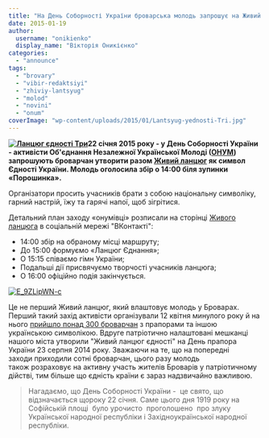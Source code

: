 ```yaml
---
title: "На День Соборності України броварська молодь запрошує на Живий ланцюг єдності"
date: 2015-01-19
author: 
  username: "onikienko"
  display_name: "Вікторія Оникієнко"
categories: 
  - "announce"
tags: 
  - "brovary"
  - "vibir-redaktsiyi"
  - "zhiviy-lantsyug"
  - "molod"
  - "novini"
  - "onum"
coverImage: "wp-content/uploads/2015/01/Lantsyug-yednosti-Tri.jpg"
---
```


**[![Ланцюг єдності Три](https://mpz.brovary.org/wp-content/uploads/2015/01/Lantsyug-yednosti-Tri.jpg)](https://mpz.brovary.org/wp-content/uploads/2015/01/Lantsyug-yednosti-Tri.jpg)22 січня 2015 року - у День Соборності України - активісти Об'єднання Незалежної Української Молоді ([ОНУМ](http://vk.com/onymua)) запрошують броварчан утворити разом [Живий ланцюг](http://vk.com/zhyvuy.lantsyuh) як символ Єдності України. Молодь оголосила збір о 14:00 біля зупинки «Порошинка».**

Організатори просить учасників брати з собою національну символіку, гарний настрій, їжу та гарячі напої, щоб зігрітися.

Детальний план заходу «онумівці» розписали на сторінці [Живого ланцюга](http://vk.com/zhyvuy.lantsyuh) в соціальній мережі "ВКонтакті":

- 14:00 збір на обраному місці маршруту;
- До 15:00 формуємо «Ланцюг Єднання»;
- О 15:15 співаємо гімн України;
- Подальші дії присвячуємо творчості учасників ланцюга;
- О 16:00 офіційно подія закінчується.

[![E_9ZLipWN-c](https://mpz.brovary.org/wp-content/uploads/2015/01/E_9ZLipWN-c.jpg)](https://mpz.brovary.org/wp-content/uploads/2015/01/E_9ZLipWN-c.jpg)

Це не перший Живий ланцюг, який влаштовує молодь у Броварах. Перший такий захід активісти організували 12 квітня минулого року й на нього [прийшло понад 300 броварчан](https://mpz.brovary.org/tri-sotni-brovarchan-ob-yednalis-u-zhiviy-lantsyug-zaradi-miru-v-ukrayini/) з прапорами та іншою українською символікою. Вдруге патріотично налаштовані мешканці нашого міста утворили "Живий ланцюг єдності" на День прапора України 23 серпня 2014 року. Зважаючи на те, що на попередні заходи приходили сотні броварчан, цього разу молодь також розраховує на активну участь жителів Броварів у патріотичному дійстві, тим більше що єдність країни є зараз надзвичайно важливою.

> Нагадаємо, що День Соборності України -  це свято, що відзначається щороку 22 січня. Саме цього дня 1919 року на Софійській площі  було урочисто  проголошено  про злуку Української народної республіки і Західноукраїнської народної республіки.
